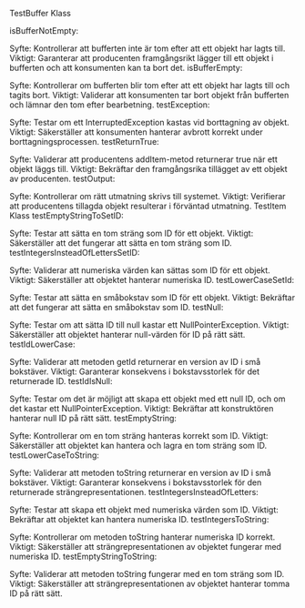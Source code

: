 TestBuffer Klass

isBufferNotEmpty:

Syfte: Kontrollerar att bufferten inte är tom efter att ett objekt har lagts till.
Viktigt: Garanterar att producenten framgångsrikt lägger till ett objekt i bufferten och att konsumenten kan ta bort det.
isBufferEmpty:

Syfte: Kontrollerar om bufferten blir tom efter att ett objekt har lagts till och tagits bort.
Viktigt: Validerar att konsumenten tar bort objekt från bufferten och lämnar den tom efter bearbetning.
testException:

Syfte: Testar om ett InterruptedException kastas vid borttagning av objekt.
Viktigt: Säkerställer att konsumenten hanterar avbrott korrekt under borttagningsprocessen.
testReturnTrue:

Syfte: Validerar att producentens addItem-metod returnerar true när ett objekt läggs till.
Viktigt: Bekräftar den framgångsrika tillägget av ett objekt av producenten.
testOutput:

Syfte: Kontrollerar om rätt utmatning skrivs till systemet.
Viktigt: Verifierar att producentens tillagda objekt resulterar i förväntad utmatning.
TestItem Klass
testEmptyStringToSetID:

Syfte: Testar att sätta en tom sträng som ID för ett objekt.
Viktigt: Säkerställer att det fungerar att sätta en tom sträng som ID.
testIntegersInsteadOfLettersSetID:

Syfte: Validerar att numeriska värden kan sättas som ID för ett objekt.
Viktigt: Säkerställer att objektet hanterar numeriska ID.
testLowerCaseSetId:

Syfte: Testar att sätta en småbokstav som ID för ett objekt.
Viktigt: Bekräftar att det fungerar att sätta en småbokstav som ID.
testNull:

Syfte: Testar om att sätta ID till null kastar ett NullPointerException.
Viktigt: Säkerställer att objektet hanterar null-värden för ID på rätt sätt.
testIdLowerCase:

Syfte: Validerar att metoden getId returnerar en version av ID i små bokstäver.
Viktigt: Garanterar konsekvens i bokstavsstorlek för det returnerade ID.
testIdIsNull:

Syfte: Testar om det är möjligt att skapa ett objekt med ett null ID, och om det kastar ett NullPointerException.
Viktigt: Bekräftar att konstruktören hanterar null ID på rätt sätt.
testEmptyString:

Syfte: Kontrollerar om en tom sträng hanteras korrekt som ID.
Viktigt: Säkerställer att objektet kan hantera och lagra en tom sträng som ID.
testLowerCaseToString:

Syfte: Validerar att metoden toString returnerar en version av ID i små bokstäver.
Viktigt: Garanterar konsekvens i bokstavsstorlek för den returnerade strängrepresentationen.
testIntegersInsteadOfLetters:

Syfte: Testar att skapa ett objekt med numeriska värden som ID.
Viktigt: Bekräftar att objektet kan hantera numeriska ID.
testIntegersToString:

Syfte: Kontrollerar om metoden toString hanterar numeriska ID korrekt.
Viktigt: Säkerställer att strängrepresentationen av objektet fungerar med numeriska ID.
testEmptyStringToString:

Syfte: Validerar att metoden toString fungerar med en tom sträng som ID.
Viktigt: Säkerställer att strängrepresentationen av objektet hanterar tomma ID på rätt sätt.
